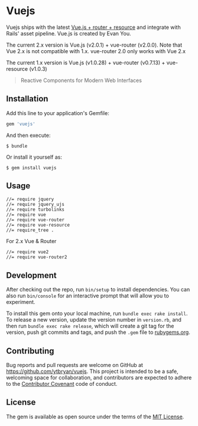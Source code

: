 # Vuejs

Vuejs ships with the latest [Vue.js + router + resource](http://vuejs.org/) and integrate with Rails' asset pipeline. Vue.js is created by Evan You.

The current 2.x version is Vue.js (v2.0.1) + vue-router (v2.0.0). Note that Vue 2.x is not compatible with 1.x. vue-router 2.0 only works with Vue 2.x

The current 1.x version is Vue.js (v1.0.28) + vue-router (v0.7.13) + vue-resource (v1.0.3)

> Reactive Components for Modern Web Interfaces

## Installation

Add this line to your application's Gemfile:

```ruby
gem 'vuejs'
```

And then execute:

    $ bundle

Or install it yourself as:

    $ gem install vuejs

## Usage

```
//= require jquery
//= require jquery_ujs
//= require turbolinks
//= require vue
//= require vue-router
//= require vue-resource
//= require_tree .
```

For 2.x Vue & Router
```
//= require vue2
//= require vue-router2
```
## Development

After checking out the repo, run `bin/setup` to install dependencies. You can also run `bin/console` for an interactive prompt that will allow you to experiment.

To install this gem onto your local machine, run `bundle exec rake install`. To release a new version, update the version number in `version.rb`, and then run `bundle exec rake release`, which will create a git tag for the version, push git commits and tags, and push the `.gem` file to [rubygems.org](https://rubygems.org).

## Contributing

Bug reports and pull requests are welcome on GitHub at https://github.com/ytbryan/vuejs. This project is intended to be a safe, welcoming space for collaboration, and contributors are expected to adhere to the [Contributor Covenant](http://contributor-covenant.org) code of conduct.


## License

The gem is available as open source under the terms of the [MIT License](http://opensource.org/licenses/MIT).
